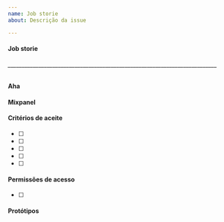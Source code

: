 ```yaml
---
name: Job storie
about: Descrição da issue

---
```


#### Job storie

###### ___________________________________________________________________________

#### Aha

#### Mixpanel

#### Critérios de aceite
- [ ] 
- [ ] 
- [ ] 
- [ ] 
- [ ] 

#### Permissões de acesso
- [ ] 

#### Protótipos
